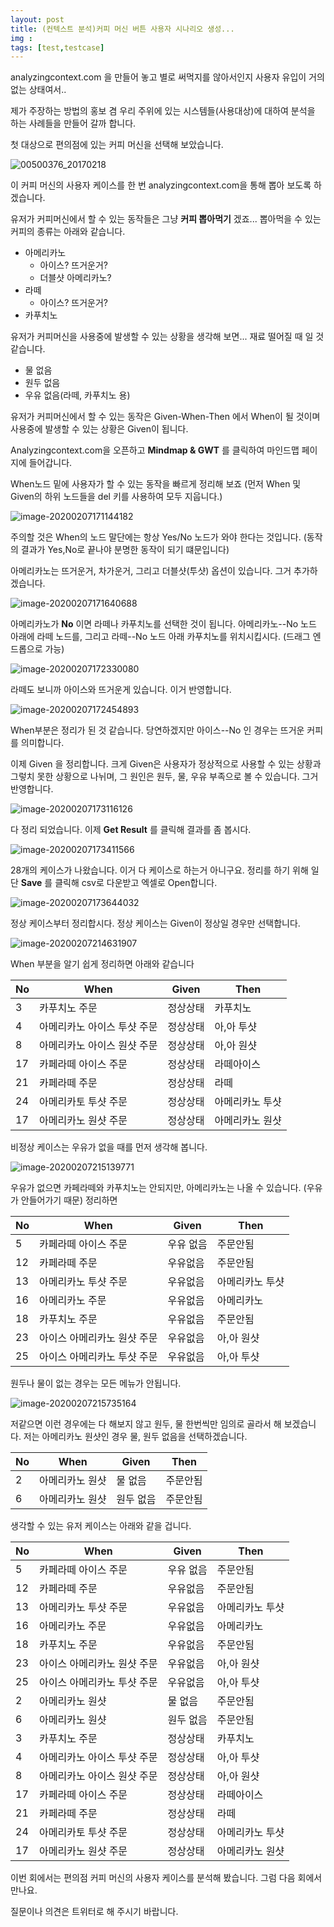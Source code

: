 ```yaml
---
layout: post
title: (컨텍스트 분석)커피 머신 버튼 사용자 시나리오 생성... 
img : 
tags: [test,testcase]
---
```


analyzingcontext.com 을 만들어 놓고 별로 써먹지를 않아서인지 사용자 유입이 거의 없는 상태여서.. 

제가 주장하는 방법의 홍보 겸 우리 주위에 있는 시스템들(사용대상)에 대하여 분석을 하는 사례들을 만들어 갈까 합니다. 

첫 대상으로 편의점에 있는 커피 머신을 선택해 보았습니다. 

![00500376_20170218](/assets/img/2020/00500376_20170218.JPG)



이 커피 머신의 사용자 케이스를 한 번 analyzingcontext.com을 통해 뽑아 보도록 하겠습니다. 



유저가 커피머신에서 할 수 있는 동작들은 그냥 **커피 뽑아먹기** 겠죠... 뽑아먹을 수 있는 커피의 종류는 아래와 같습니다. 

* 아메리카노
  * 아이스? 뜨거운거?
  * 더블샷 아메리카노? 
* 라떼
  * 아이스? 뜨거운거?
* 카푸치노 



유저가 커피머신을 사용중에 발생할 수 있는 상황을 생각해 보면... 재료 떨어질 때 일 것 같습니다. 

* 물 없음
* 원두 없음
* 우유 없음(라떼, 카푸치노 용)



유저가 커피머신에서 할 수 있는 동작은 Given-When-Then 에서 When이 될 것이며 사용중에 발생할 수 있는 상황은 Given이 됩니다. 

Analyzingcontext.com을 오픈하고 **Mindmap & GWT** 를 클릭하여 마인드맵 페이지에 들어갑니다. 

When노드 밑에 사용자가 할 수 있는 동작을 빠르게 정리해 보죠 (먼저 When 및 Given의 하위 노드들을 del 키를 사용하여 모두 지웁니다.)



![image-20200207171144182](/assets/img/2020/image-20200207171144182.png)

주의할 것은 When의 노드 말단에는 항상 Yes/No 노드가 와야 한다는 것입니다. (동작의 결과가 Yes,No로 끝나야 분명한 동작이 되기 떄문입니다)

아메리카노는 뜨거운거, 차가운거, 그리고 더블샷(투샷) 옵션이 있습니다.  그거 추가하겠습니다. 

![image-20200207171640688](/assets/img/2020/image-20200207171640688.png)

아메리카노가 **No** 이면 라떼나 카푸치노를 선택한 것이 됩니다. 아메리카노--No 노드 아래에 라떼 노드를, 그리고 라떼--No 노드 아래 카푸치노를 위치시킵시다. (드래그 엔 드롭으로 가능)



![image-20200207172330080](/assets/img/2020/image-20200207172330080.png)

라떼도 보니까 아이스와 뜨거운게 있습니다. 이거 반영합니다. 

![image-20200207172454893](/assets/img/2020/image-20200207172454893.png)

When부분은 정리가 된 것 같습니다. 당연하겠지만 아이스--No 인 경우는 뜨거운 커피를 의미합니다. 



이제 Given 을 정리합니다. 크게 Given은 사용자가 정상적으로 사용할 수 있는 상황과 그렇치 못한 상황으로 나뉘며, 그 원인은 원두, 물, 우유 부족으로 볼 수 있습니다. 그거 반영합니다. 



![image-20200207173116126](/assets/img/2020/image-20200207173116126.png)

다 정리 되었습니다. 이제 **Get Result** 를 클릭해 결과를 좀 봅시다.



![image-20200207173411566](/assets/img/2020/image-20200207173411566.png)



28개의 케이스가 나왔습니다. 이거 다 케이스로 하는거 아니구요. 정리를 하기 위해 일단 **Save** 를 클릭해 csv로 다운받고 엑셀로 Open합니다. 

![image-20200207173644032](/assets/img/2020/image-20200207173644032.png)



정상 케이스부터 정리합시다. 정상 케이스는 Given이 정상일 경우만 선택합니다. 

![image-20200207214631907](/assets/img/2020/image-20200207214631907.png)

When 부분을 알기 쉽게 정리하면 아래와 같습니다 

| No   | When                        | Given    | Then            |
| ---- | --------------------------- | -------- | --------------- |
| 3    | 카푸치노 주문               | 정상상태 | 카푸치노        |
| 4    | 아메리카노 아이스 투샷 주문 | 정상상태 | 아,아 투샷      |
| 8    | 아메리카노 아이스 원샷 주문 | 정상상태 | 아,아 원샷      |
| 17   | 카페라떼 아이스 주문        | 정상상태 | 라떼아이스      |
| 21   | 카페라떼 주문               | 정상상태 | 라떼            |
| 24   | 아메리카토 투샷 주문        | 정상상태 | 아메리카노 투샷 |
| 17   | 아메리카노 원샷 주문        | 정상상태 | 아메리카노 원샷 |

비정상 케이스는 우유가 없을 때를 먼저 생각해 봅니다. 

![image-20200207215139771](/assets/img/2020/image-20200207215139771.png)

우유가 없으면 카페라떼와 카푸치노는 안되지만, 아메리카노는 나올 수 있습니다. (우유가 안들어가기 때문) 정리하면

| No   | When                        | Given     | Then            |
| ---- | --------------------------- | --------- | --------------- |
| 5    | 카페라떼 아이스 주문        | 우유 없음 | 주문안됨        |
| 12   | 카페라떼 주문               | 우유없음  | 주문안됨        |
| 13   | 아메리카노 투샷 주문        | 우유없음  | 아메리카노 투샷 |
| 16   | 아메리카노 주문             | 우유없음  | 아메리카노      |
| 18   | 카푸치노 주문               | 우유없음  | 주문안됨        |
| 23   | 아이스 아메리카노 원샷 주문 | 우유없음  | 아,아 원샷      |
| 25   | 아이스 아메리카노 투샷 주문 | 우유없음  | 아,아 투샷      |

원두나 물이 없는 경우는 모든 메뉴가 안됩니다. 

![image-20200207215735164](/assets/img/2020/image-20200207215735164.png)

저같으면 이런 경우에는 다 해보지 않고 원두, 물 한번씩만 임의로 골라서 해 보겠습니다. 저는 아메리카노 원샷인 경우 물, 원두 없음을 선택하겠습니다. 

| No   | When            | Given     | Then     |
| ---- | --------------- | --------- | -------- |
| 2    | 아메리카노 원샷 | 물 없음   | 주문안됨 |
| 6    | 아메리카노 원샷 | 원두 없음 | 주문안됨 |



생각할 수 있는 유저 케이스는 아래와 같을 겁니다.

| No   | When                        | Given     | Then            |
| ---- | --------------------------- | --------- | --------------- |
| 5    | 카페라떼 아이스 주문        | 우유 없음 | 주문안됨        |
| 12   | 카페라떼 주문               | 우유없음  | 주문안됨        |
| 13   | 아메리카노 투샷 주문        | 우유없음  | 아메리카노 투샷 |
| 16   | 아메리카노 주문             | 우유없음  | 아메리카노      |
| 18   | 카푸치노 주문               | 우유없음  | 주문안됨        |
| 23   | 아이스 아메리카노 원샷 주문 | 우유없음  | 아,아 원샷      |
| 25   | 아이스 아메리카노 투샷 주문 | 우유없음  | 아,아 투샷      |
| 2    | 아메리카노 원샷 | 물 없음   | 주문안됨 |
| 6    | 아메리카노 원샷 | 원두 없음 | 주문안됨 |
| 3    | 카푸치노 주문               | 정상상태 | 카푸치노        |
| 4    | 아메리카노 아이스 투샷 주문 | 정상상태 | 아,아 투샷      |
| 8    | 아메리카노 아이스 원샷 주문 | 정상상태 | 아,아 원샷      |
| 17   | 카페라떼 아이스 주문        | 정상상태 | 라떼아이스      |
| 21   | 카페라떼 주문               | 정상상태 | 라떼            |
| 24   | 아메리카토 투샷 주문        | 정상상태 | 아메리카노 투샷 |
| 17   | 아메리카노 원샷 주문        | 정상상태 | 아메리카노 원샷 |



이번 회에서는 편의점 커피 머신의 사용자 케이스를 분석해 봤습니다.  그럼 다음 회에서 만나요. 

질문이나 의견은 트위터로 해 주시기 바랍니다. 




